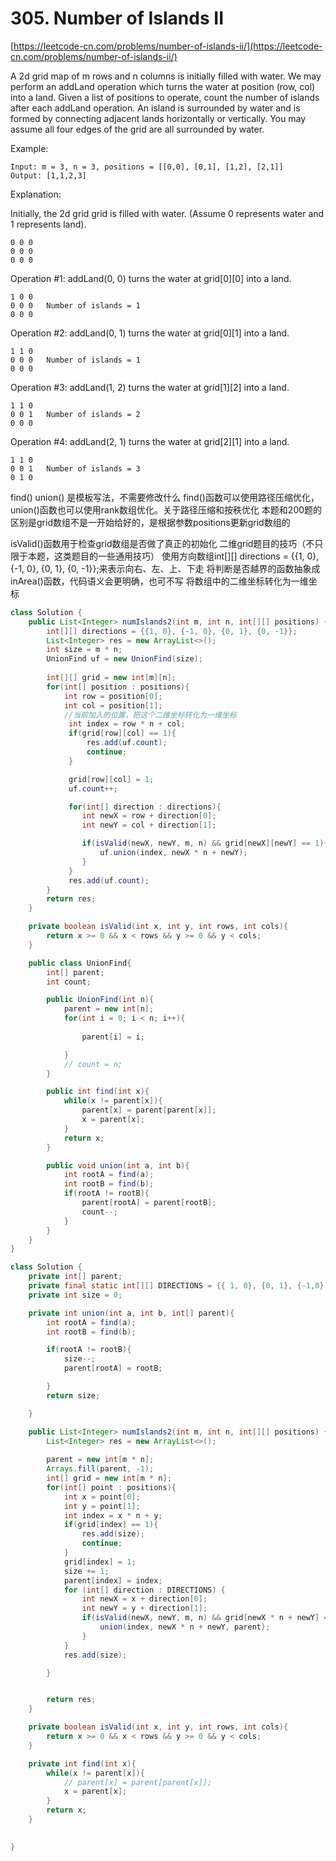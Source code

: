 # 305. Number of Islands II

[https://leetcode-cn.com/problems/number-of-islands-ii/](https://leetcode-cn.com/problems/number-of-islands-ii/)  
  
A 2d grid map of m rows and n columns is initially filled with water. We may perform an addLand operation which turns the water at position \(row, col\) into a land. Given a list of positions to operate, count the number of islands after each addLand operation. An island is surrounded by water and is formed by connecting adjacent lands horizontally or vertically. You may assume all four edges of the grid are all surrounded by water.

Example:



```text
Input: m = 3, n = 3, positions = [[0,0], [0,1], [1,2], [2,1]]
Output: [1,1,2,3]    
```

Explanation:

Initially, the 2d grid grid is filled with water. \(Assume 0 represents water and 1 represents land\).



```text
0 0 0
0 0 0
0 0 0
```

Operation \#1: addLand\(0, 0\) turns the water at grid\[0\]\[0\] into a land.



```text
1 0 0
0 0 0   Number of islands = 1
0 0 0
```

Operation \#2: addLand\(0, 1\) turns the water at grid\[0\]\[1\] into a land.



```text
1 1 0
0 0 0   Number of islands = 1
0 0 0
```

Operation \#3: addLand\(1, 2\) turns the water at grid\[1\]\[2\] into a land.

```text
1 1 0
0 0 1   Number of islands = 2
0 0 0
```

Operation \#4: addLand\(2, 1\) turns the water at grid\[2\]\[1\] into a land.



```text
1 1 0
0 0 1   Number of islands = 3
0 1 0
```

find() union() 是模板写法，不需要修改什么
find()函数可以使用路径压缩优化，union()函数也可以使用rank数组优化。关于路径压缩和按秩优化
本题和200题的区别是grid数组不是一开始给好的，是根据参数positions更新grid数组的

isValid()函数用于检查grid数组是否做了真正的初始化
二维grid题目的技巧（不只限于本题，这类题目的一些通用技巧）
使用方向数组int[][] directions = {{1, 0}, {-1, 0}, {0, 1}, {0, -1}};来表示向右、左、上、下走
将判断是否越界的函数抽象成inArea()函数，代码语义会更明确，也可不写
将数组中的二维坐标转化为一维坐标


```java
class Solution {
    public List<Integer> numIslands2(int m, int n, int[][] positions) {
        int[][] directions = {{1, 0}, {-1, 0}, {0, 1}, {0, -1}};
        List<Integer> res = new ArrayList<>();
        int size = m * n;
        UnionFind uf = new UnionFind(size);
        
        int[][] grid = new int[m][n];
        for(int[] position : positions){
            int row = position[0];
            int col = position[1];
            //当前加入的位置，把这个二维坐标转化为一维坐标
             int index = row * n + col;
             if(grid[row][col] == 1){
                 res.add(uf.count);
                 continue;
             }

             grid[row][col] = 1;
             uf.count++;

             for(int[] direction : directions){
                int newX = row + direction[0];
                int newY = col + direction[1];

                if(isValid(newX, newY, m, n) && grid[newX][newY] == 1){
                    uf.union(index, newX * n + newY);
                }   
             }
             res.add(uf.count);
        }
        return res;
    }

    private boolean isValid(int x, int y, int rows, int cols){
        return x >= 0 && x < rows && y >= 0 && y < cols;
    }

    public class UnionFind{
        int[] parent;
        int count;

        public UnionFind(int n){
            parent = new int[n];
            for(int i = 0; i < n; i++){
                 
                parent[i] = i;

            }
            // count = n;
        }

        public int find(int x){
            while(x != parent[x]){
                parent[x] = parent[parent[x]];
                x = parent[x];
            }
            return x;
        }

        public void union(int a, int b){
            int rootA = find(a);
            int rootB = find(b);
            if(rootA != rootB){
                parent[rootA] = parent[rootB];
                count--;
            }
        }
    }
}
```

```java
class Solution {
    private int[] parent;
    private final static int[][] DIRECTIONS = {{ 1, 0}, {0, 1}, {-1,0},{0,-1}};
    private int size = 0;

    private int union(int a, int b, int[] parent){
        int rootA = find(a);
        int rootB = find(b);

        if(rootA != rootB){
            size--;
            parent[rootA] = rootB;

        }
        return size;

    }

    public List<Integer> numIslands2(int m, int n, int[][] positions) {
        List<Integer> res = new ArrayList<>();
       
        parent = new int[m * n];
        Arrays.fill(parent, -1);
        int[] grid = new int[m * n];
        for(int[] point : positions){
            int x = point[0];
            int y = point[1];
            int index = x * n + y;
            if(grid[index] == 1){
                res.add(size);
                continue;
            }
            grid[index] = 1;
            size += 1;
            parent[index] = index;
            for (int[] direction : DIRECTIONS) {
                int newX = x + direction[0];
                int newY = y + direction[1];
                if(isValid(newX, newY, m, n) && grid[newX * n + newY] == 1){
                    union(index, newX * n + newY, parent);
                }
            }
            res.add(size);

        }


        return res;
    }

    private boolean isValid(int x, int y, int rows, int cols){
        return x >= 0 && x < rows && y >= 0 && y < cols;
    }

    private int find(int x){
        while(x != parent[x]){
            // parent[x] = parent[parent[x]];
            x = parent[x];
        }
        return x;
    }

   
}
```


